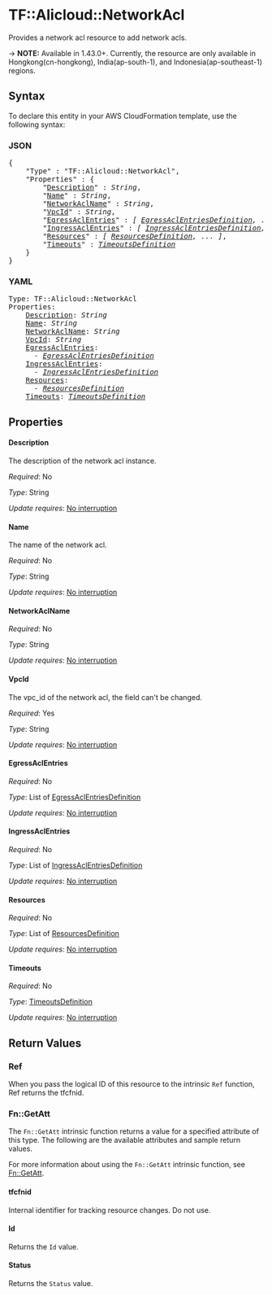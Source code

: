 # TF::Alicloud::NetworkAcl

Provides a network acl resource to add network acls.

-> **NOTE:** Available in 1.43.0+. Currently, the resource are only available in Hongkong(cn-hongkong), India(ap-south-1), and Indonesia(ap-southeast-1) regions.

## Syntax

To declare this entity in your AWS CloudFormation template, use the following syntax:

### JSON

<pre>
{
    "Type" : "TF::Alicloud::NetworkAcl",
    "Properties" : {
        "<a href="#description" title="Description">Description</a>" : <i>String</i>,
        "<a href="#name" title="Name">Name</a>" : <i>String</i>,
        "<a href="#networkaclname" title="NetworkAclName">NetworkAclName</a>" : <i>String</i>,
        "<a href="#vpcid" title="VpcId">VpcId</a>" : <i>String</i>,
        "<a href="#egressaclentries" title="EgressAclEntries">EgressAclEntries</a>" : <i>[ <a href="egressaclentriesdefinition.md">EgressAclEntriesDefinition</a>, ... ]</i>,
        "<a href="#ingressaclentries" title="IngressAclEntries">IngressAclEntries</a>" : <i>[ <a href="ingressaclentriesdefinition.md">IngressAclEntriesDefinition</a>, ... ]</i>,
        "<a href="#resources" title="Resources">Resources</a>" : <i>[ <a href="resourcesdefinition.md">ResourcesDefinition</a>, ... ]</i>,
        "<a href="#timeouts" title="Timeouts">Timeouts</a>" : <i><a href="timeoutsdefinition.md">TimeoutsDefinition</a></i>
    }
}
</pre>

### YAML

<pre>
Type: TF::Alicloud::NetworkAcl
Properties:
    <a href="#description" title="Description">Description</a>: <i>String</i>
    <a href="#name" title="Name">Name</a>: <i>String</i>
    <a href="#networkaclname" title="NetworkAclName">NetworkAclName</a>: <i>String</i>
    <a href="#vpcid" title="VpcId">VpcId</a>: <i>String</i>
    <a href="#egressaclentries" title="EgressAclEntries">EgressAclEntries</a>: <i>
      - <a href="egressaclentriesdefinition.md">EgressAclEntriesDefinition</a></i>
    <a href="#ingressaclentries" title="IngressAclEntries">IngressAclEntries</a>: <i>
      - <a href="ingressaclentriesdefinition.md">IngressAclEntriesDefinition</a></i>
    <a href="#resources" title="Resources">Resources</a>: <i>
      - <a href="resourcesdefinition.md">ResourcesDefinition</a></i>
    <a href="#timeouts" title="Timeouts">Timeouts</a>: <i><a href="timeoutsdefinition.md">TimeoutsDefinition</a></i>
</pre>

## Properties

#### Description

The description of the network acl instance.

_Required_: No

_Type_: String

_Update requires_: [No interruption](https://docs.aws.amazon.com/AWSCloudFormation/latest/UserGuide/using-cfn-updating-stacks-update-behaviors.html#update-no-interrupt)

#### Name

The name of the network acl.

_Required_: No

_Type_: String

_Update requires_: [No interruption](https://docs.aws.amazon.com/AWSCloudFormation/latest/UserGuide/using-cfn-updating-stacks-update-behaviors.html#update-no-interrupt)

#### NetworkAclName

_Required_: No

_Type_: String

_Update requires_: [No interruption](https://docs.aws.amazon.com/AWSCloudFormation/latest/UserGuide/using-cfn-updating-stacks-update-behaviors.html#update-no-interrupt)

#### VpcId

The vpc_id of the network acl, the field can't be changed.

_Required_: Yes

_Type_: String

_Update requires_: [No interruption](https://docs.aws.amazon.com/AWSCloudFormation/latest/UserGuide/using-cfn-updating-stacks-update-behaviors.html#update-no-interrupt)

#### EgressAclEntries

_Required_: No

_Type_: List of <a href="egressaclentriesdefinition.md">EgressAclEntriesDefinition</a>

_Update requires_: [No interruption](https://docs.aws.amazon.com/AWSCloudFormation/latest/UserGuide/using-cfn-updating-stacks-update-behaviors.html#update-no-interrupt)

#### IngressAclEntries

_Required_: No

_Type_: List of <a href="ingressaclentriesdefinition.md">IngressAclEntriesDefinition</a>

_Update requires_: [No interruption](https://docs.aws.amazon.com/AWSCloudFormation/latest/UserGuide/using-cfn-updating-stacks-update-behaviors.html#update-no-interrupt)

#### Resources

_Required_: No

_Type_: List of <a href="resourcesdefinition.md">ResourcesDefinition</a>

_Update requires_: [No interruption](https://docs.aws.amazon.com/AWSCloudFormation/latest/UserGuide/using-cfn-updating-stacks-update-behaviors.html#update-no-interrupt)

#### Timeouts

_Required_: No

_Type_: <a href="timeoutsdefinition.md">TimeoutsDefinition</a>

_Update requires_: [No interruption](https://docs.aws.amazon.com/AWSCloudFormation/latest/UserGuide/using-cfn-updating-stacks-update-behaviors.html#update-no-interrupt)

## Return Values

### Ref

When you pass the logical ID of this resource to the intrinsic `Ref` function, Ref returns the tfcfnid.

### Fn::GetAtt

The `Fn::GetAtt` intrinsic function returns a value for a specified attribute of this type. The following are the available attributes and sample return values.

For more information about using the `Fn::GetAtt` intrinsic function, see [Fn::GetAtt](https://docs.aws.amazon.com/AWSCloudFormation/latest/UserGuide/intrinsic-function-reference-getatt.html).

#### tfcfnid

Internal identifier for tracking resource changes. Do not use.

#### Id

Returns the <code>Id</code> value.

#### Status

Returns the <code>Status</code> value.

